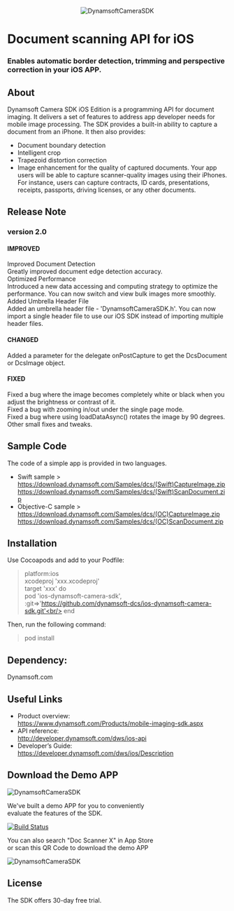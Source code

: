 <p align="center" >
  <img src="https://www.dynamsoft.com/assets/images/illus-dcsiOSOverview-banner.gif" alt="DynamsoftCameraSDK" title="DynamsoftCameraSDK">
</p>

<h1>
Document scanning API for iOS
</h1>

<h3>
Enables automatic border detection, trimming and perspective correction in your iOS APP.
</h3>

## About

Dynamsoft Camera SDK iOS Edition is a programming API for document imaging. It delivers a set of features to address app developer needs for mobile image processing. The SDK provides a built-in ability to capture a document from an iPhone. It then also provides:
- Document boundary detection
- Intelligent crop
- Trapezoid distortion correction
- Image enhancement for the quality of captured documents.
Your app users will be able to capture scanner-quality images using their iPhones. For instance, users can capture contracts, ID cards, presentations, receipts, passports, driving licenses, or any other documents.


## Release Note
### version 2.0

#### IMPROVED

Improved Document Detection<br/>
Greatly improved document edge detection accuracy.<br/>
Optimized Performance<br/>
Introduced a new data accessing and computing strategy to optimize the performance. You can now switch and view bulk images more smoothly.<br/>
Added Umbrella Header File<br/>
Added an umbrella header file - 'DynamsoftCameraSDK.h'. You can now import a single header file to use our iOS SDK instead of importing multiple header files.<br/>

#### CHANGED
Added a parameter for the delegate onPostCapture to get the DcsDocument or DcsImage object.<br/>

#### FIXED
Fixed a bug where the image becomes completely white or black when you adjust the brightness or contrast of it.<br/>
Fixed a bug with zooming in/out under the single page mode.<br/>
Fixed a bug where using loadDataAsync() rotates the image by 90 degrees.<br/>
Other small fixes and tweaks.<br/>

## Sample Code

The code of a simple app is provided in two languages.
- Swift sample ><br/>
https://download.dynamsoft.com/Samples/dcs/(Swift)CaptureImage.zip
https://download.dynamsoft.com/Samples/dcs/(Swift)ScanDocument.zip
- Objective-C sample ><br/>
https://download.dynamsoft.com/Samples/dcs/(OC)CaptureImage.zip
https://download.dynamsoft.com/Samples/dcs/(OC)ScanDocument.zip
## Installation

Use Cocoapods and add to your Podfile:
> platform:ios<br/>
xcodeproj 'xxx.xcodeproj'<br/>
target 'xxx' do<br/>
    pod 'ios-dynamsoft-camera-sdk', :git=>'https://github.com/dynamsoft-dcs/ios-dynamsoft-camera-sdk.git'<br/>
end<br/>

Then, run the following command:

> pod install<br/>

## Dependency:
Dynamsoft.com

## Useful Links

- Product overview:<br/>
https://www.dynamsoft.com/Products/mobile-imaging-sdk.aspx
- API reference:<br/>
http://developer.dynamsoft.com/dws/ios-api
- Developer’s Guide:<br/>
https://developer.dynamsoft.com/dws/ios/Description

## Download the Demo APP
<img src="https://www.dynamsoft.com/assets/images/illus-doc-scanner-x.png" alt="DynamsoftCameraSDK" title="DynamsoftCameraSDK">

<p>We've built a demo APP for you to conveniently<br/>
  evaluate the features of the SDK.</p>

[![Build Status](https://linkmaker.itunes.apple.com/assets/shared/badges/en-us/appstore-lrg.svg)](https://itunes.apple.com/cn/app/doc-scanner-x/id1317210075?mt=8)

<p>You can also search "Doc Scanner X" in App Store<br/>
  or scan this QR Code to download the demo APP</p>
<img src="https://www.dynamsoft.com/assets/images/qr-doc-scanner-x.png" alt="DynamsoftCameraSDK" title="DynamsoftCameraSDK">


## License

The SDK offers 30-day free trial.

